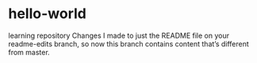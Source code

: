 # hello-world
learning repository
Changes  I made to just the README file on your readme-edits branch, so now this branch contains content that’s different from master.
